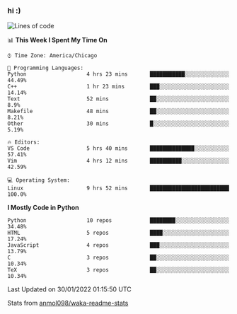 ### hi :)

<!--START_SECTION:waka-->
![Lines of code](https://img.shields.io/badge/From%20Hello%20World%20I%27ve%20Written-465%20Thousand%20lines%20of%20code-blue)

📊 **This Week I Spent My Time On** 

```text
⌚︎ Time Zone: America/Chicago

💬 Programming Languages: 
Python                   4 hrs 23 mins       ███████████░░░░░░░░░░░░░░   44.49% 
C++                      1 hr 23 mins        ███░░░░░░░░░░░░░░░░░░░░░░   14.14% 
Text                     52 mins             ██░░░░░░░░░░░░░░░░░░░░░░░   8.9% 
Makefile                 48 mins             ██░░░░░░░░░░░░░░░░░░░░░░░   8.21% 
Other                    30 mins             █░░░░░░░░░░░░░░░░░░░░░░░░   5.19%

🔥 Editors: 
VS Code                  5 hrs 40 mins       ██████████████░░░░░░░░░░░   57.41% 
Vim                      4 hrs 12 mins       ██████████░░░░░░░░░░░░░░░   42.59%

💻 Operating System: 
Linux                    9 hrs 52 mins       █████████████████████████   100.0%

```

**I Mostly Code in Python** 

```text
Python                   10 repos            ████████░░░░░░░░░░░░░░░░░   34.48% 
HTML                     5 repos             ████░░░░░░░░░░░░░░░░░░░░░   17.24% 
JavaScript               4 repos             ███░░░░░░░░░░░░░░░░░░░░░░   13.79% 
C                        3 repos             ██░░░░░░░░░░░░░░░░░░░░░░░   10.34% 
TeX                      3 repos             ██░░░░░░░░░░░░░░░░░░░░░░░   10.34%

```



 Last Updated on 30/01/2022 01:15:50 UTC
<!--END_SECTION:waka-->

Stats from [anmol098/waka-readme-stats](https://github.com/anmol098/waka-readme-stats)